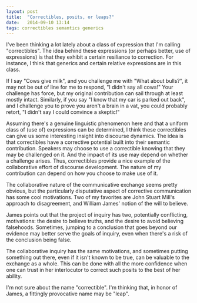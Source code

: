 ```yaml
---
layout: post
title:  "Correctibles, posits, or leaps?"
date:   2014-09-10 13:14
tags: correctibles semantics generics
---
```


I've been thinking a lot lately about a class of expression that I'm calling "correctibles".  The idea behind these expressions (or perhaps better, use of expressions) is that they exhibit a certain resiliance to correction.  For instance, I think that generics and certain relative expressions are in this class.

If I say "Cows give milk", and you challenge me with "What about bulls?", it may not be out of line for me to respond, "I didn't say all cows!"  Your challenge has force, but my original contribution can sail through at least mostly intact.  Similarly, if you say "I know that my car is parked out back", and I challenge you to prove you aren't a brain in a vat, you could probably retort, "I didn't say I could convince a skeptic!"

Assuming there's a genuine linguistic phenomenon here and that a uniform class of (use of) expressions can be determined, I think these correctibles can give us some interesting insight into discourse dynamics.  The idea is that correctibles have a corrective potential built into their semantic contribution.  Speakers may choose to use a correctible knowing that they may be challenged on it.  And the impact of its use may depend on whether a challenge arises.  Thus, correctibles provide a nice example of the collaborative effort of discourse development.  The nature of my contribution can depend on how you choose to make use of it.

The collaborative nature of the communicative exchange seems pretty obvious, but the particularly disputative aspect of corrective communication has some cool motivations.  Two of my favorites are John Stuart Mill's approach to disagreement, and William James' notion of the will to believe.

James points out that the project of inquiry has two, potentially conflicting, motivations: the desire to believe truths, and the desire to avoid believing falsehoods.  Sometimes, jumping to a conclusion that goes beyond our evidence may better serve the goals of inquiry, even when there's a risk of the conclusion being false.

The collaborative inquiry has the same motivations, and sometimes putting something out there, even if it isn't known to be true, can be valuable to the exchange as a whole.  This can be done with all the more confidence when one can trust in her interlocutor to correct such posits to the best of her ability.

I'm not sure about the name "correctible".  I'm thinking that, in honor of James, a fittingly provocative name may be "leap".
